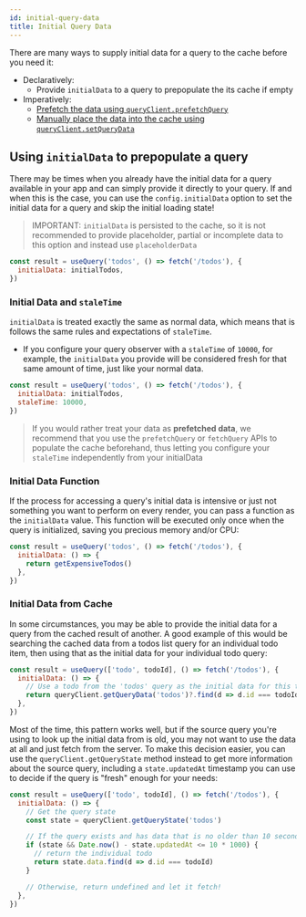 ```yaml
---
id: initial-query-data
title: Initial Query Data
---
```


There are many ways to supply initial data for a query to the cache before you need it:

- Declaratively:
  - Provide `initialData` to a query to prepopulate the its cache if empty
- Imperatively:
  - [Prefetch the data using `queryClient.prefetchQuery`](../prefetching)
  - [Manually place the data into the cache using `queryClient.setQueryData`](../prefetching)

## Using `initialData` to prepopulate a query

There may be times when you already have the initial data for a query available in your app and can simply provide it directly to your query. If and when this is the case, you can use the `config.initialData` option to set the initial data for a query and skip the initial loading state!

> IMPORTANT: `initialData` is persisted to the cache, so it is not recommended to provide placeholder, partial or incomplete data to this option and instead use `placeholderData`

```js
const result = useQuery('todos', () => fetch('/todos'), {
  initialData: initialTodos,
})
```

### Initial Data and `staleTime`

`initialData` is treated exactly the same as normal data, which means that is follows the same rules and expectations of `staleTime`.

- If you configure your query observer with a `staleTime` of `10000`, for example, the `initialData` you provide will be considered fresh for that same amount of time, just like your normal data.

```js
const result = useQuery('todos', () => fetch('/todos'), {
  initialData: initialTodos,
  staleTime: 10000,
})
```

> If you would rather treat your data as **prefetched data**, we recommend that you use the `prefetchQuery` or `fetchQuery` APIs to populate the cache beforehand, thus letting you configure your `staleTime` independently from your initialData

### Initial Data Function

If the process for accessing a query's initial data is intensive or just not something you want to perform on every render, you can pass a function as the `initialData` value. This function will be executed only once when the query is initialized, saving you precious memory and/or CPU:

```js
const result = useQuery('todos', () => fetch('/todos'), {
  initialData: () => {
    return getExpensiveTodos()
  },
})

```

### Initial Data from Cache

In some circumstances, you may be able to provide the initial data for a query from the cached result of another. A good example of this would be searching the cached data from a todos list query for an individual todo item, then using that as the initial data for your individual todo query:

```js
const result = useQuery(['todo', todoId], () => fetch('/todos'), {
  initialData: () => {
    // Use a todo from the 'todos' query as the initial data for this todo query
    return queryClient.getQueryData('todos')?.find(d => d.id === todoId)
  },
})
```

Most of the time, this pattern works well, but if the source query you're using to look up the initial data from is old, you may not want to use the data at all and just fetch from the server. To make this decision easier, you can use the `queryClient.getQueryState` method instead to get more information about the source query, including a `state.updatedAt` timestamp you can use to decide if the query is "fresh" enough for your needs:

```js
const result = useQuery(['todo', todoId], () => fetch('/todos'), {
  initialData: () => {
    // Get the query state
    const state = queryClient.getQueryState('todos')

    // If the query exists and has data that is no older than 10 seconds...
    if (state && Date.now() - state.updatedAt <= 10 * 1000) {
      // return the individual todo
      return state.data.find(d => d.id === todoId)
    }

    // Otherwise, return undefined and let it fetch!
  },
})
```
